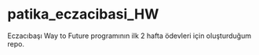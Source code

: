 # patika_eczacibasi_HW
Eczacıbaşı Way to Future programının ilk 2 hafta ödevleri için oluşturduğum repo.
